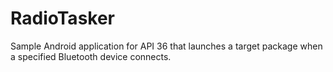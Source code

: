# RadioTasker

Sample Android application for API 36 that launches a target package when a specified Bluetooth device connects.
